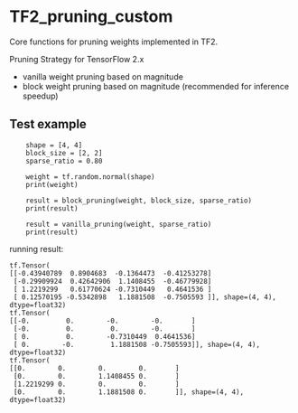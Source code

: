 # TF2_pruning_custom
Core functions for pruning weights implemented in TF2.

Pruning Strategy for TensorFlow 2.x

- vanilla weight pruning based on magnitude
- block weight pruning based on magnitude (recommended for inference speedup)

## Test example
``` 
    shape = [4, 4]
    block_size = [2, 2]
    sparse_ratio = 0.80

    weight = tf.random.normal(shape)
    print(weight)

    result = block_pruning(weight, block_size, sparse_ratio)
    print(result)

    result = vanilla_pruning(weight, sparse_ratio)
    print(result)
```
running result:
``` 
tf.Tensor(
[[-0.43940789  0.8904683  -0.1364473  -0.41253278]
 [-0.29909924  0.42642906  1.1408455  -0.46779928]
 [ 1.2219299   0.61770624 -0.7310449   0.4641536 ]
 [ 0.12570195 -0.5342898   1.1881508  -0.7505593 ]], shape=(4, 4), dtype=float32)
tf.Tensor(
[[-0.         0.        -0.        -0.       ]
 [-0.         0.         0.        -0.       ]
 [ 0.         0.        -0.7310449  0.4641536]
 [ 0.        -0.         1.1881508 -0.7505593]], shape=(4, 4), dtype=float32)
tf.Tensor(
[[0.        0.        0.        0.       ]
 [0.        0.        1.1408455 0.       ]
 [1.2219299 0.        0.        0.       ]
 [0.        0.        1.1881508 0.       ]], shape=(4, 4), dtype=float32)
```
